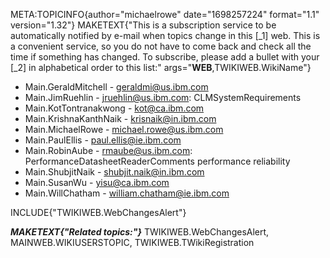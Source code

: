 META:TOPICINFO{author="michaelrowe" date="1698257224" format="1.1"
version="1.32"} MAKETEXT{"This is a subscription service to be
automatically notified by e-mail when topics change in this \[\_1\] web.
This is a convenient service, so you do not have to come back and check
all the time if something has changed. To subscribe, please add a bullet
with your \[\_2\] in alphabetical order to this list:"
args="**WEB**,TWIKIWEB.WikiName"}

-   Main.GeraldMitchell - <geraldmi@us.ibm.com>
-   Main.JimRuehlin - <jruehlin@us.ibm.com>: CLMSystemRequirements
-   Main.KotTontranakwong - <kot@ca.ibm.com>
-   Main.KrishnaKanthNaik - <krisnaik@in.ibm.com>
-   Main.MichaelRowe - <michael.rowe@us.ibm.com>
-   Main.PaulEllis - <paul.ellis@ie.ibm.com>
-   Main.RobinAube - <rmaube@us.ibm.com>:
    PerformanceDatasheetReaderComments performance reliability
-   Main.ShubjitNaik - <shubjit.naik@in.ibm.com>
-   Main.SusanWu - <yisu@ca.ibm.com>
-   Main.WillChatham - <william.chatham@ie.ibm.com>

INCLUDE{"TWIKIWEB.WebChangesAlert"}

***MAKETEXT{"Related topics:"}*** TWIKIWEB.WebChangesAlert,
MAINWEB.WIKIUSERSTOPIC, TWIKIWEB.TWikiRegistration
